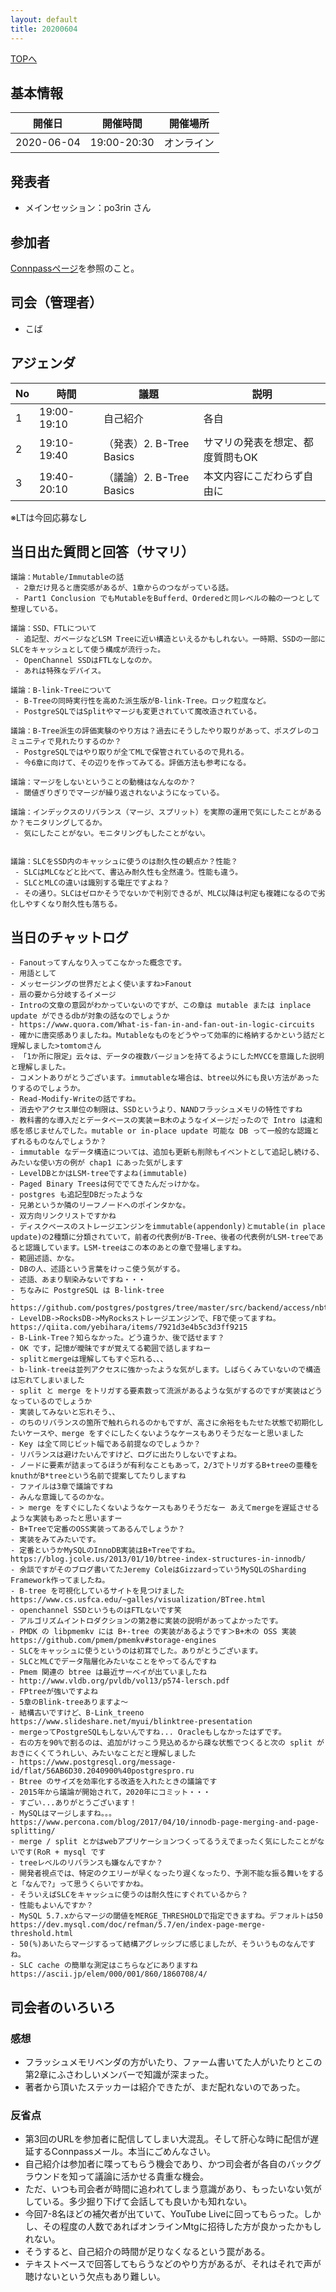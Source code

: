 ```yaml
---
layout: default
title: 20200604
---
```

[TOPへ](/group-tokyo/)

## 基本情報

|開催日|開催時間|開催場所|
|---|---|---|
|2020-06-04|19:00-20:30|オンライン|

## 発表者
- メインセッション：po3rin さん

## 参加者
[Connpassページ](https://databaseinternals.connpass.com/event/177235/)を参照のこと。

## 司会（管理者）
- こば

## アジェンダ

|No|時間|議題|説明|
|---|---|---|---|
|1|19:00-19:10|自己紹介|各自|
|2|19:10-19:40|（発表）2. B-Tree Basics|サマリの発表を想定、都度質問もOK|
|3|19:40-20:10|（議論）2. B-Tree Basics|本文内容にこだわらず自由に|

※LTは今回応募なし

## 当日出た質問と回答（サマリ）

```
議論：Mutable/Immutableの話
 - 2章だけ見ると唐突感があるが、1章からのつながっている話。
 - Part1 Conclusion でもMutableをBufferd、Orderedと同レベルの軸の一つとして整理している。

議論：SSD、FTLについて
 - 追記型、ガベージなどLSM Treeに近い構造といえるかもしれない。一時期、SSDの一部にSLCをキャッシュとして使う構成が流行った。
 - OpenChannel SSDはFTLなしなのか。
 - あれは特殊なデバイス。

議論：B-link-Treeについて
 - B-Treeの同時実行性を高めた派生版がB-link-Tree。ロック粒度など。
 - PostgreSQLではSplitやマージも変更されていて魔改造されている。

議論：B-Tree派生の評価実験のやり方は？過去にそうしたやり取りがあって、ポスグレのコミュニティで見れたりするのか？
 - PostgreSQLではやり取りが全てMLで保管されているので見れる。
 - 今6章に向けて、その辺りを作ってみてる。評価方法も参考になる。

議論：マージをしないということの動機はなんなのか？
 - 閾値ぎりぎりでマージが繰り返されないようになっている。

議論：インデックスのリバランス（マージ、スプリット）を実際の運用で気にしたことがあるか？モニタリングしてるか。
 - 気にしたことがない。モニタリングもしたことがない。


議論：SLCをSSD内のキャッシュに使うのは耐久性の観点か？性能？
 - SLCはMLCなどと比べて、書込み耐久性も全然違う。性能も違う。
 - SLCとMLCの違いは識別する電圧ですよね？
 - その通り。SLCはゼロかそうでないかで判別できるが、MLC以降は判定も複雑になるので劣化しやすくなり耐久性も落ちる。
```

## 当日のチャットログ

```
- Fanoutってすんなり入ってこなかった概念です。
- 用語として
- メッセージングの世界だとよく使いますね>Fanout
- 扇の要から分岐するイメージ
- Introの文章の意図がわかっていないのですが、この章は mutable または inplace update ができるdbが対象の話なのでしょうか
- https://www.quora.com/What-is-fan-in-and-fan-out-in-logic-circuits
- 確かに唐突感ありましたね。Mutableなものをどうやって効率的に格納するかという話だと理解しました>tomtomさん
- 「1か所に限定」云々は、データの複数バージョンを持てるようにしたMVCCを意識した説明と理解しました。
- コメントありがとうございます。immutableな場合は、btree以外にも良い方法があったりするのでしょうか。
- Read-Modify-Writeの話ですね。
- 消去やアクセス単位の制限は、SSDというより、NANDフラッシュメモリの特性ですね
- 教科書的な導入だとデータベースの実装＝B木のようなイメージだったので Intro は違和感を感じませんでした。mutable or in-place update 可能な DB って一般的な認識とずれるものなんでしょうか？
- immutable なデータ構造については、追加も更新も削除もイベントとして追記し続ける、みたいな使い方の例が chap1 にあった気がします
- LevelDBとかはLSM-treeですよね(immutable)
- Paged Binary Treesは何ででてきたんだっけかな。
- postgres も追記型DBだったような
- 兄弟というか隣のリーフノードへのポインタかな。
- 双方向リンクリストですかね
- ディスクベースのストレージエンジンをimmutable(appendonly)とmutable(in place update)の2種類に分類されていて，前者の代表例がB-Tree、後者の代表例がLSM-treeであると認識しています。LSM-treeはこの本のあとの章で登場しますね。
- 範囲述語、かな。
- DBの人、述語という言葉をけっこ使う気がする。
- 述語、あまり馴染みないですね・・・
- ちなみに PostgreSQL は B-link-tree
- https://github.com/postgres/postgres/tree/master/src/backend/access/nbtree
- LevelDB->RocksDB->MyRocksストレージエンジンで、FBで使ってますね。　https://qiita.com/yebihara/items/7921d3e4b5c3d3ff9215
- B-Link-Tree？知らなかった。どう違うか、後で話せます？
- OK です，記憶が曖昧ですが覚えてる範囲で話しますねー
- splitとmergeは理解してもすぐ忘れる、、、
- b-link-treeは並列アクセスに強かったような気がします。しばらくみていないので構造は忘れてしまいました
- split と merge をトリガする要素数って流派があるような気がするのですが実装はどうなっているのでしょうか
- 実装してみないと忘れそう、、
- のちのリバランスの箇所で触れられるのかもですが、高さに余裕をもたせた状態で初期化したいケースや、merge をすぐにしたくないようなケースもありそうだなーと思いました
- Key は全て同じビット幅である前提なのでしょうか？
- リバランスは避けたいんですけど、ログに出たりしないですよね。
- ノードに要素が詰まってるほうが有利なこともあって，2/3でトリガするB+treeの亜種をknuthがB*treeという名前で提案してたりしますね
- ファイルは3章で議論ですね
- みんな意識してるのかな。
- > merge をすぐにしたくないようなケースもありそうだなー あえてmergeを遅延させるような実装もあったと思いますー
- B+Treeで定番のOSS実装ってあるんでしょうか？
- 実装をみてみたいです。
- 定番というかMySQLのInnoDB実装はB+Treeですね。　https://blog.jcole.us/2013/01/10/btree-index-structures-in-innodb/
- 余談ですがそのブログ書いてたJeremy ColeはGizzardっていうMySQLのSharding Framework作ってましたね。
- B-tree を可視化しているサイトを見つけました https://www.cs.usfca.edu/~galles/visualization/BTree.html
- openchannel SSDというものはFTLないです笑
- アルゴリズムイントロダクションの第2巻に実装の説明があってよかったです。
- PMDK の libpmemkv には B+-tree の実装があるようです＞B+木の OSS 実装https://github.com/pmem/pmemkv#storage-engines
- SLCをキャッシュに使うというのは初耳でした。ありがとうございます。
- SLCとMLCでデータ階層化みたいなことをやってるんですね
- Pmem 関連の btree は最近サーベイが出ていましたね
- http://www.vldb.org/pvldb/vol13/p574-lersch.pdf
- FPtreeが強いですよね
- 5章のBlink-treeありますよ～
- 結構古いですけど、B-Link_treeno https://www.slideshare.net/myui/blinktree-presentation
- mergeってPostgreSQLもしないんですね... Oracleもしなかったはずです。
- 右の方を90%で割るのは、追加がけっこう見込めるから疎な状態でつくると次の split がおきにくくてうれしい、みたいなことだと理解しました
- https://www.postgresql.org/message-id/flat/56AB6D30.2040900%40postgrespro.ru
- Btree のサイズを効率化する改造を入れたときの議論です
- 2015年から議論が開始されて，2020年にコミット・・・
- すごい...ありがとうございます！
- MySQLはマージしますね。。。　https://www.percona.com/blog/2017/04/10/innodb-page-merging-and-page-splitting/
- merge / split とかはwebアプリケーションつくってるうえでまったく気にしたことがないです(RoR + mysql です
- treeレベルのリバランスも嫌なんですか？
- 開発者視点では、特定のクエリーが早くなったり遅くなったり、予測不能な振る舞いをすると「なんで?」って思うくらいですかね。
- そういえばSLCをキャッシュに使うのは耐久性にすぐれているから？
- 性能もよいんですか？
- MySQL 5.7.xからマージの閾値をMERGE_THRESHOLDで指定できますね。デフォルトは50 https://dev.mysql.com/doc/refman/5.7/en/index-page-merge-threshold.html
- 50(%)あいたらマージするって結構アグレッシブに感じましたが、そういうものなんですね。
- SLC cache の簡単な測定はこちらなどにありますね https://ascii.jp/elem/000/001/860/1860708/4/
```

## 司会者のいろいろ

### 感想

- フラッシュメモリベンダの方がいたり、ファーム書いてた人がいたりとこの第2章にふさわしいメンバーで知識が深まった。
- 著者から頂いたステッカーは紹介できたが、まだ配れないのであった。

### 反省点

- 第3回のURLを参加者に配信してしまい大混乱。そして肝心な時に配信が遅延するConnpassメール。本当にごめんなさい。
- 自己紹介は参加者に喋ってもらう機会であり、かつ司会者が各自のバックグラウンドを知って議論に活かせる貴重な機会。
- ただ、いつも司会者が時間に追われてしまう意識があり、もったいない気がしている。多少掘り下げて会話しても良いかも知れない。
- 今回7-8名ほどの補欠者が出ていて、YouTube Liveに回ってもらった。しかし、その程度の人数であればオンラインMtgに招待した方が良かったかもしれない。
- そうすると、自己紹介の時間が足りなくなるという罠がある。
- テキストベースで回答してもらうなどのやり方があるが、それはそれで声が聴けないという欠点もあり難しい。
